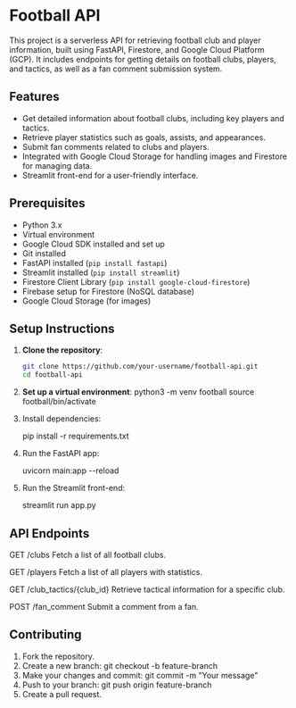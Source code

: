 # Football API

This project is a serverless API for retrieving football club and player information, built using FastAPI, Firestore, and Google Cloud Platform (GCP). It includes endpoints for getting details on football clubs, players, and tactics, as well as a fan comment submission system.

## Features
- Get detailed information about football clubs, including key players and tactics.
- Retrieve player statistics such as goals, assists, and appearances.
- Submit fan comments related to clubs and players.
- Integrated with Google Cloud Storage for handling images and Firestore for managing data.
- Streamlit front-end for a user-friendly interface.

## Prerequisites

- Python 3.x
- Virtual environment 
- Google Cloud SDK installed and set up
- Git installed
- FastAPI installed (`pip install fastapi`)
- Streamlit installed (`pip install streamlit`)
- Firestore Client Library (`pip install google-cloud-firestore`)
- Firebase setup for Firestore (NoSQL database)
- Google Cloud Storage (for images)

## Setup Instructions

1. **Clone the repository**:
   ```bash
   git clone https://github.com/your-username/football-api.git
   cd football-api

2. **Set up a virtual environment**:
   python3 -m venv football
   source football/bin/activate

3. Install dependencies:

	pip install -r requirements.txt

4. Run the FastAPI app:

   uvicorn main:app --reload

5. Run the Streamlit front-end:

   streamlit run app.py


## API Endpoints
 
GET /clubs
Fetch a list of all football clubs.

GET /players
Fetch a list of all players with statistics.

GET /club_tactics/{club_id}
Retrieve tactical information for a specific club.

POST /fan_comment
Submit a comment from a fan.


## Contributing

1. Fork the repository.
2. Create a new branch:
	git checkout -b feature-branch
3. Make your changes and commit:
	git commit -m "Your message"
4. Push to your branch:
	git push origin feature-branch
5. Create a pull request.
